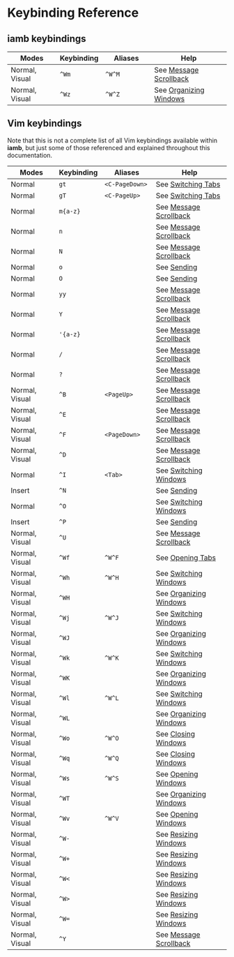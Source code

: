 # Keybinding Reference

## iamb keybindings

| Modes           | Keybinding        | Aliases | Help                                |
| --------------- | ---------------   | ------- | ----------------------------------- |
| Normal, Visual  | `^Wm`             | `^W^M`  | See [Message Scrollback]            |
| Normal, Visual  | `^Wz`             | `^W^Z`  | See [Organizing Windows]            |

## Vim keybindings

Note that this is not a complete list of all Vim keybindings available within
__iamb__, but just some of those referenced and explained throughout this
documentation.

| Modes           | Keybinding        | Aliases        | Help                                |
| -----           | ---------------   | -------------- | ----------------------------------- |
| Normal          | `gt`              | `<C-PageDown>` | See [Switching Tabs]                |
| Normal          | `gT`              | `<C-PageUp>`   | See [Switching Tabs]                |
| Normal          | `m{a-z}`          |                | See [Message Scrollback]            |
| Normal          | `n`               |                | See [Message Scrollback]            |
| Normal          | `N`               |                | See [Message Scrollback]            |
| Normal          | `o`               |                | See [Sending]                       |
| Normal          | `O`               |                | See [Sending]                       |
| Normal          | `yy`              |                | See [Message Scrollback]            |
| Normal          | `Y`               |                | See [Message Scrollback]            |
| Normal          | `'{a-z}`          |                | See [Message Scrollback]            |
| Normal          | `/`               |                | See [Message Scrollback]            |
| Normal          | `?`               |                | See [Message Scrollback]            |
| Normal, Visual  | `^B`              | `<PageUp>`     | See [Message Scrollback]            |
| Normal, Visual  | `^E`              |                | See [Message Scrollback]            |
| Normal, Visual  | `^F`              | `<PageDown>`   | See [Message Scrollback]            |
| Normal, Visual  | `^D`              |                | See [Message Scrollback]            |
| Normal          | `^I`              | `<Tab>`        | See [Switching Windows]             |
| Insert          | `^N`              |                | See [Sending]                       |
| Normal          | `^O`              |                | See [Switching Windows]             |
| Insert          | `^P`              |                | See [Sending]                       |
| Normal, Visual  | `^U`              |                | See [Message Scrollback]            |
| Normal, Visual  | `^Wf`             | `^W^F`         | See [Opening Tabs]                  |
| Normal, Visual  | `^Wh`             | `^W^H`         | See [Switching Windows]             |
| Normal, Visual  | `^WH`             |                | See [Organizing Windows]            |
| Normal, Visual  | `^Wj`             | `^W^J`         | See [Switching Windows]             |
| Normal, Visual  | `^WJ`             |                | See [Organizing Windows]            |
| Normal, Visual  | `^Wk`             | `^W^K`         | See [Switching Windows]             |
| Normal, Visual  | `^WK`             |                | See [Organizing Windows]            |
| Normal, Visual  | `^Wl`             | `^W^L`         | See [Switching Windows]             |
| Normal, Visual  | `^WL`             |                | See [Organizing Windows]            |
| Normal, Visual  | `^Wo`             | `^W^O`         | See [Closing Windows]               |
| Normal, Visual  | `^Wq`             | `^W^Q`         | See [Closing Windows]               |
| Normal, Visual  | `^Ws`             | `^W^S`         | See [Opening Windows]               |
| Normal, Visual  | `^WT`             |                | See [Organizing Windows]            |
| Normal, Visual  | `^Wv`             | `^W^V`         | See [Opening Windows]               |
| Normal, Visual  | `^W-`             |                | See [Resizing Windows]              |
| Normal, Visual  | `^W+`             |                | See [Resizing Windows]              |
| Normal, Visual  | `^W<`             |                | See [Resizing Windows]              |
| Normal, Visual  | `^W>`             |                | See [Resizing Windows]              |
| Normal, Visual  | `^W=`             |                | See [Resizing Windows]              |
| Normal, Visual  | `^Y`              |                | See [Message Scrollback]            |

<style>
table {
    width: 100%;
}
table th:first-of-type {
    width: 25%;
}
table th:nth-of-type(2) {
    width: 10%;
}
table th:nth-of-type(3) {
    width: 25%;
}
table th:nth-of-type(4) {
    width: 40%;
}
</style>

[Closing Windows]: ./layout/windows.md#closing-windows
[Message Scrollback]: ./messages/#message-scrollback
[Opening Tabs]: ./layout/tabs.md#opening-tabs
[Opening Windows]: ./layout/windows.md#opening-windows
[Organizing Windows]: ./layout/windows.md#organizing-windows
[Resizing Windows]: ./layout/windows.md#resizing-windows
[Sending]: ./messages/#sending
[Switching Tabs]: ./layout/tabs.md#switching-tabs
[Switching Windows]: ./layout/windows.md#switching-windows

